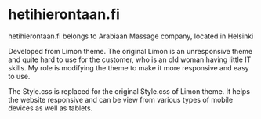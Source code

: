 hetihierontaan.fi
=================

hetihierontaan.fi belongs to Arabiaan Massage company, located in Helsinki

Developed from Limon theme. The original Limon is an unresponsive theme and quite hard to use for the customer, who is an old woman having little IT skills. My role is modifying the theme to make it more responsive and easy to use.

The Style.css is replaced for the original Style.css of Limon theme. It helps the website responsive and can be view from various types of mobile devices as well as tablets.
